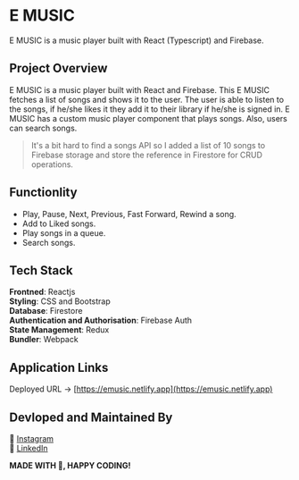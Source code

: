 # E MUSIC

E MUSIC is a music player built with React (Typescript) and Firebase.

## Project Overview

E MUSIC is a music player built with React and Firebase. This E MUSIC fetches a list of songs and shows it to the user. The user is able to listen to the songs, if he/she likes it they add it to their library if he/she is signed in. E MUSIC has a custom music player component that plays songs. Also, users can search songs.

> It's a bit hard to find a songs API so I added a list of 10 songs to Firebase storage and store the reference in Firestore for CRUD operations.

## Functionlity

- Play, Pause, Next, Previous, Fast Forward, Rewind a song.
- Add to Liked songs.
- Play songs in a queue.
- Search songs.

## Tech Stack

<b>Frontned</b>: Reactjs
<br>
<b>Styling</b>: CSS and Bootstrap
<br>
<b>Database</b>: Firestore
<br>
<b>Authentication and Authorisation</b>: Firebase Auth
<br>
<b>State Management</b>: Redux
<br>
<b>Bundler</b>: Webpack
<br>

## Application Links

Deployed URL -> [https://emusic.netlify.app](https://emusic.netlify.app)
<br>

## Devloped and Maintained By

📸 [Instagram](https://www.instagram.com/lucifer_the_king/?hl=en) <br />
🧳 [LinkedIn](https://www.linkedin.com/in/nihal-ahamed-m-s-7b6808190/)
<br>

**MADE WITH 💖, HAPPY CODING!**
